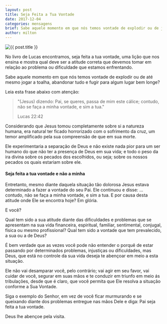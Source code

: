 ```yaml
---
layout: post
title: Seja Feita a Tua Vontade
date: 2017-12-04
categories: mensagens
brief: Sabe aquele momento em que nós temos vontade de explodir ou de jogar a toalha, abandonar tudo e fugir para algum lugar bem longe?
author: milton
---
```


<img src="{{ site.baseurl }}/assets/images/posts/seja-feita-a-tua-vontade.jpg" alt="{{ post.title }}" class="px-5 float-right" />

No livro de Lucas encontramos, seja feita a tua vontade, uma lição que nos ensina e mostra qual deve ser a atitude correta que devemos tomar em relação ao problema ou dificuldade que estamos enfrentando.

Sabe aquele momento em que nós temos vontade de explodir ou de até mesmo jogar a toalha, abandonar tudo e fugir para algum lugar bem longe?

Leia esta frase abaixo com atenção:

<blockquote class="blockquote">
  <p class="mb-0">
    "(Jesus) dizendo: Pai, se queres, passa de mim este cálice; contudo, não se faça a minha vontade, e sim a tua."
  </p>
  <footer class="blockquote-footer">Lucas 22:42</footer>
</blockquote>

Considerando que Jesus tomou completamente sobre si a natureza humana, era natural ter ficado horrorizado com o sofrimento da cruz, um temor amplificado pela sua compreensão de que em sua morte.

Ele experimentaria a separação de Deus e não existe nada pior para um ser humano do que não ter a presença de Deus em sua vida; e todo o peso da ira divina sobre os pecados dos escolhidos, ou seja; sobre os nossos pecados os quais estariam sobre ele.

<h4 class="text-center mb-4">
  Seja feita a tua vontade e não a minha
</h4>

Entretanto, mesmo diante daquela situação tão dolorosa Jesus estava determinado a fazer a vontade do seu Pai. Ele continuou e disse: … contudo, não se faça a minha vontade, e sim a tua. E por causa desta atitude onde Ele se encontra hoje? Em glória.

E você?

Qual tem sido a sua atitude diante das dificuldades e problemas que se apresentam na sua vida financeira, espiritual, familiar, sentimental, conjugal, física ou mesmo profissional?
Qual tem sido a vontade que tem prevalecido, a sua ou a de Deus?

É bem verdade que as vezes você pode não entender o porquê de estar passando por determinados problemas, injustiças ou dificuldades, mas Deus, que está no controle da sua vida deseja te abençoar em meio a esta situação.

Ele não vai desamparar você, pelo contrário; vai agir em seu favor, vai cuidar de você, segurar em suas mãos e te conduzir em triunfo em meio ás tribulações, desde que é claro, que você permita que Ele resolva a situação conforme a Sua Vontade.

Siga o exemplo do Senhor, em vez de você ficar murmurando e se queixando diante dos problemas entregue nas mãos Dele e diga: Pai seja feita a tua vontade.

Deus lhe abençoe pela visita.
